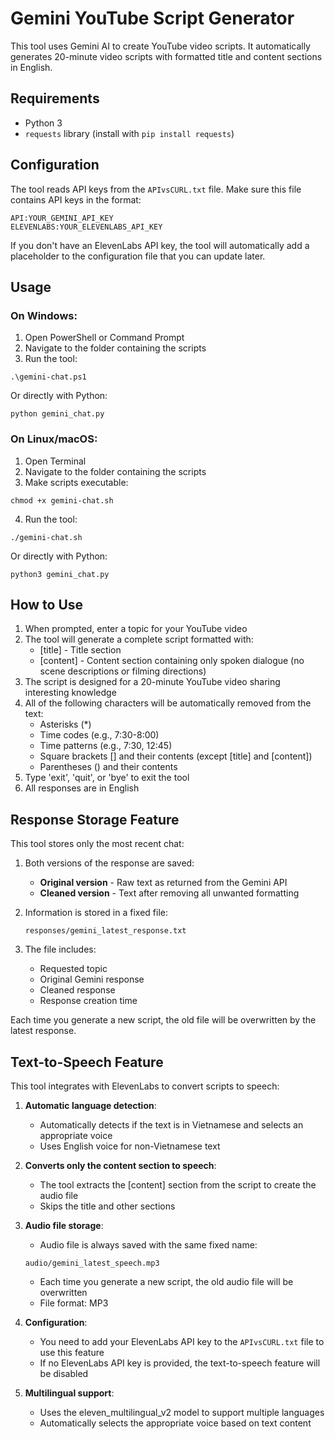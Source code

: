 # Gemini YouTube Script Generator

This tool uses Gemini AI to create YouTube video scripts. It automatically generates 20-minute video scripts with formatted title and content sections in English.

## Requirements

- Python 3
- `requests` library (install with `pip install requests`)

## Configuration

The tool reads API keys from the `APIvsCURL.txt` file. Make sure this file contains API keys in the format:

```
API:YOUR_GEMINI_API_KEY
ELEVENLABS:YOUR_ELEVENLABS_API_KEY
```

If you don't have an ElevenLabs API key, the tool will automatically add a placeholder to the configuration file that you can update later.

## Usage

### On Windows:

1. Open PowerShell or Command Prompt
2. Navigate to the folder containing the scripts
3. Run the tool:

```
.\gemini-chat.ps1
```

Or directly with Python:

```
python gemini_chat.py
```

### On Linux/macOS:

1. Open Terminal
2. Navigate to the folder containing the scripts
3. Make scripts executable:

```
chmod +x gemini-chat.sh
```

4. Run the tool:

```
./gemini-chat.sh
```

Or directly with Python:

```
python3 gemini_chat.py
```

## How to Use

1. When prompted, enter a topic for your YouTube video
2. The tool will generate a complete script formatted with:
   - [title] - Title section
   - [content] - Content section containing only spoken dialogue (no scene descriptions or filming directions)
3. The script is designed for a 20-minute YouTube video sharing interesting knowledge
4. All of the following characters will be automatically removed from the text:
   - Asterisks (*)
   - Time codes (e.g., 7:30-8:00)
   - Time patterns (e.g., 7:30, 12:45)
   - Square brackets [] and their contents (except [title] and [content])
   - Parentheses () and their contents
5. Type 'exit', 'quit', or 'bye' to exit the tool
6. All responses are in English

## Response Storage Feature

This tool stores only the most recent chat:

1. Both versions of the response are saved:
   - **Original version** - Raw text as returned from the Gemini API
   - **Cleaned version** - Text after removing all unwanted formatting

2. Information is stored in a fixed file:
   ```
   responses/gemini_latest_response.txt
   ```

3. The file includes:
   - Requested topic
   - Original Gemini response
   - Cleaned response
   - Response creation time

Each time you generate a new script, the old file will be overwritten by the latest response.

## Text-to-Speech Feature

This tool integrates with ElevenLabs to convert scripts to speech:

1. **Automatic language detection**:
   - Automatically detects if the text is in Vietnamese and selects an appropriate voice
   - Uses English voice for non-Vietnamese text

2. **Converts only the content section to speech**:
   - The tool extracts the [content] section from the script to create the audio file
   - Skips the title and other sections

3. **Audio file storage**:
   - Audio file is always saved with the same fixed name:
   ```
   audio/gemini_latest_speech.mp3
   ```
   - Each time you generate a new script, the old audio file will be overwritten
   - File format: MP3

4. **Configuration**:
   - You need to add your ElevenLabs API key to the `APIvsCURL.txt` file to use this feature
   - If no ElevenLabs API key is provided, the text-to-speech feature will be disabled

5. **Multilingual support**:
   - Uses the eleven_multilingual_v2 model to support multiple languages
   - Automatically selects the appropriate voice based on text content 